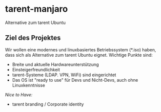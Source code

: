 # tarent-manjaro

Alternative zum tarent Ubuntu 

## Ziel des Projektes
Wir wollen eine modernes und linuxbasiertes Betriebssystem (*.iso) haben, dass sich als Alternative zum tarent Ubuntu eignet. Wichtige Punkte sind:

* Breite und aktuelle Hardwareunterstützung
* Einsteigerfreundlichkeit
* tarent-Systeme (LDAP. VPN, WiFi) sind eingerichtet
* Das OS ist "ready to use" für Devs und Nicht-Devs, auch ohne Linuxkenntnisse 

*Nice to Have:*
* tarent branding / Corporate identity


